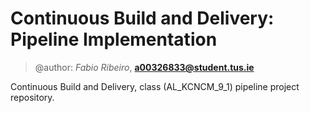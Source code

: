 # Continuous Build and Delivery: Pipeline Implementation

>@author: _Fabio Ribeiro_, **a00326833@student.tus.ie**

Continuous Build and Delivery, class (AL_KCNCM_9_1) pipeline project repository.